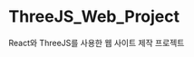 # ThreeJS_Web_Project

React와 ThreeJS를 사용한 웹 사이트 제작 프로젝트

<!-- 수정 예정 -->

<!-- 3D 모델링 사이트 : https://sketchfab.com/ -->
